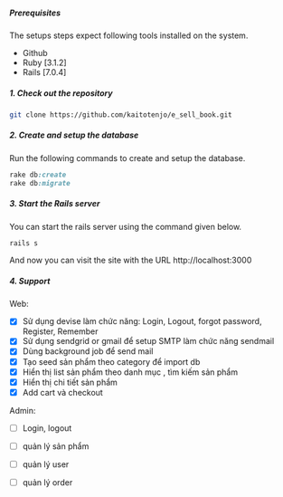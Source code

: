 ##### Prerequisites

The setups steps expect following tools installed on the system.

- Github
- Ruby [3.1.2]
- Rails [7.0.4]

##### 1. Check out the repository

```bash
git clone https://github.com/kaitotenjo/e_sell_book.git
```

##### 2. Create and setup the database

Run the following commands to create and setup the database.

```ruby
rake db:create
rake db:migrate
```

##### 3. Start the Rails server

You can start the rails server using the command given below.

```ruby
rails s
```

And now you can visit the site with the URL http://localhost:3000
##### 4. Support
Web:
- [x] Sử dụng devise làm chức năng: Login, Logout, forgot password, Register, Remember 
- [x] Sử dụng sendgrid or gmail để setup SMTP  làm chức năng sendmail
- [x] Dùng background job để send mail
- [x] Tạo  seed sản phẩm theo category để import db 
- [x] Hiển thị list sản phẩm theo danh mục , tìm kiếm sản phẩm
- [x] Hiển thị chi tiết sản phẩm 
- [x] Add cart và checkout

Admin: 
- [ ] Login, logout 
- [ ] quản lý sản phẩm 
- [ ] quản lý user
- [ ] quản lý order 

